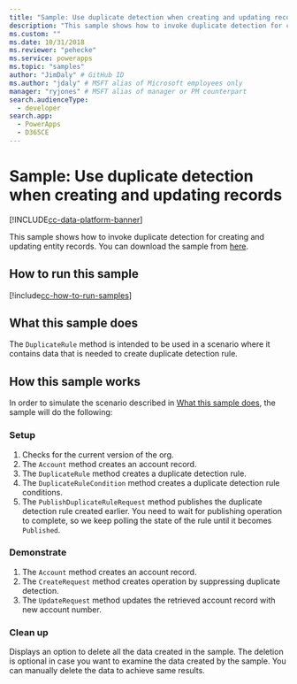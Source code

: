 ```yaml
---
title: "Sample: Use duplicate detection when creating and updating records(Microsoft Dataverse) | Microsoft Docs" # Intent and product brand in a unique string of 43-59 chars including spaces
description: "This sample shows how to invoke duplicate detection for creating and updating entity records" # 115-145 characters including spaces. This abstract displays in the search result.
ms.custom: ""
ms.date: 10/31/2018
ms.reviewer: "pehecke"
ms.service: powerapps
ms.topic: "samples"
author: "JimDaly" # GitHub ID
ms.author: "jdaly" # MSFT alias of Microsoft employees only
manager: "ryjones" # MSFT alias of manager or PM counterpart
search.audienceType: 
  - developer
search.app: 
  - PowerApps
  - D365CE
---
```

# Sample: Use duplicate detection when creating and updating records

[!INCLUDE[cc-data-platform-banner](../../../../includes/cc-data-platform-banner.md)]

<!-- https://docs.microsoft.com/dynamics365/customer-engagement/developer/org-service/sample-use-duplicate-detection-when-creating-and-updating-records -->
This sample shows how to invoke duplicate detection for creating and updating entity records. You can download the sample from [here](https://github.com/Microsoft/PowerApps-Samples/tree/master/cds/orgsvc/C%23/UseDuplicatedetectionforCRUD).

## How to run this sample

[!include[cc-how-to-run-samples](../../includes/cc-how-to-run-samples.md)]


## What this sample does

The `DuplicateRule` method is intended to be used in a scenario where it contains data that is needed to create duplicate detection rule.

## How this sample works

In order to simulate the scenario described in [What this sample does](#what-this-sample-does), the sample will do the following:

### Setup

1. Checks for the current version of the org.
1. The `Account` method creates an account record. 
1. The `DuplicateRule` method creates a duplicate detection rule.
1. The `DuplicateRuleCondition` method creates a duplicate detection rule conditions.
1. The `PublishDuplicateRuleRequest` method publishes the duplicate detection rule created earlier. You need to wait for publishing operation to complete, so we keep polling the state of the rule until it becomes `Published`.

### Demonstrate
1. The `Account` method creates an account record. 
1. The `CreateRequest` method creates operation by suppressing duplicate detection.
1. The `UpdateRequest` method updates the retrieved account record with new account number.

### Clean up

Displays an option to delete all the data created in the sample. The deletion is optional in case you want to examine the data created by the sample. You can manually delete the data to achieve same results.
